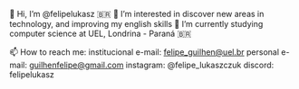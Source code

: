   👋 Hi, I’m @felipelukasz 🇧🇷
  👀 I’m interested in discover new areas in technology, and improving my english skills
  🌱 I’m currently studying computer science at UEL, Londrina - Paraná 🇧🇷
  
  📫 How to reach me:
  institucional e-mail: felipe_guilhen@uel.br
  personal e-mail: guilhenfelipe@gmail.com
  instagram: @felipe_lukaszczuk
  discord: felipelukasz
